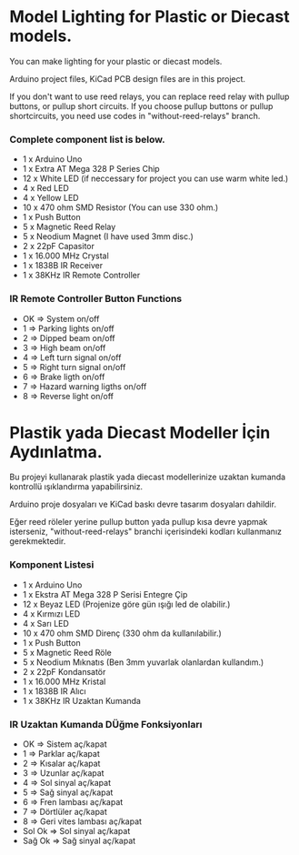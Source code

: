 
# Model Lighting for Plastic or Diecast models.

You can make lighting for your plastic or diecast models.

Arduino project files, KiCad PCB design files are in this project.

If you don't want to use reed relays, you can replace reed relay with pullup buttons, or pullup short circuits. If you choose pullup buttons or pullup shortcircuits, you need use codes in "without-reed-relays" branch.

### Complete component list is below.

- 1 x Arduino Uno
- 1 x Extra AT Mega 328 P Series Chip
- 12 x White LED (if neccessary for project you can use warm white led.)
- 4 x Red LED
- 4 x Yellow LED
- 10 x 470 ohm SMD Resistor (You can use 330 ohm.)
- 1 x Push Button
- 5 x Magnetic Reed Relay
- 5 x Neodium Magnet (I have used 3mm disc.)
- 2 x 22pF Capasitor
- 1 x 16.000 MHz Crystal
- 1 x 1838B IR Receiver
- 1 x 38KHz IR Remote Controller

### IR Remote Controller Button Functions

- OK => System on/off
- 1 => Parking lights on/off
- 2 => Dipped beam on/off
- 3 => High beam on/off
- 4 => Left turn signal on/off
- 5 => Right turn signal on/off
- 6 => Brake ligth on/off
- 7 => Hazard warning ligths on/off
- 8 => Reverse light on/off


# Plastik yada Diecast Modeller İçin Aydınlatma.

Bu projeyi kullanarak plastik yada diecast modellerinize uzaktan kumanda kontrollü ışıklandırma yapabilirsiniz.

Arduino proje dosyaları ve KiCad baskı devre tasarım dosyaları dahildir.

Eğer reed röleler yerine pullup button yada pullup kısa devre yapmak isterseniz, "without-reed-relays" branchi içerisindeki kodları kullanmanız gerekmektedir. 

### Komponent Listesi

- 1 x Arduino Uno
- 1 x Ekstra AT Mega 328 P Serisi Entegre Çip
- 12 x Beyaz LED (Projenize göre gün ışığı led de olabilir.)
- 4 x Kırmızı LED
- 4 x Sarı LED
- 10 x 470 ohm SMD Direnç (330 ohm da kullanılabilir.)
- 1 x Push Button
- 5 x Magnetic Reed Röle
- 5 x Neodium Mıknatıs (Ben 3mm yuvarlak olanlardan kullandım.)
- 2 x 22pF Kondansatör
- 1 x 16.000 MHz Kristal
- 1 x 1838B IR Alıcı
- 1 x 38KHz IR Uzaktan Kumanda

### IR Uzaktan Kumanda DÜğme Fonksiyonları

- OK => Sistem aç/kapat
- 1 => Parklar aç/kapat
- 2 => Kısalar aç/kapat
- 3 => Uzunlar aç/kapat
- 4 => Sol sinyal aç/kapat
- 5 => Sağ sinyal aç/kapat
- 6 => Fren lambası aç/kapat
- 7 => Dörtlüler aç/kapat
- 8 => Geri vites lambası aç/kapat
- Sol Ok => Sol sinyal aç/kapat
- Sağ Ok => Sağ sinyal aç/kapat
